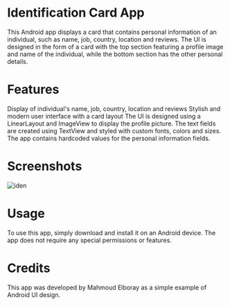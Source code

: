 # Identification Card App

This Android app displays a card that contains personal information of an individual, such as name, job, country, location and reviews. The UI is designed in the form of a card with the top section featuring a profile image and name of the individual, while the bottom section has the other personal details.

# Features

Display of individual's name, job, country, location and reviews
Stylish and modern user interface with a card layout
The UI is designed using a LinearLayout and ImageView to display the profile picture.
The text fields are created using TextView and styled with custom fonts, colors and sizes.
The app contains hardcoded values for the personal information fields.

# Screenshots

![iden](https://user-images.githubusercontent.com/93487949/223858687-c203e8f7-bb57-4ad5-a427-5decdb62764e.PNG)

# Usage

To use this app, simply download and install it on an Android device. The app does not require any special permissions or features.

# Credits

This app was developed by Mahmoud Elboray as a simple example of Android UI design.



